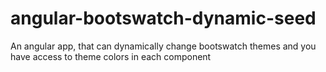 # angular-bootswatch-dynamic-seed
An angular app, that can dynamically change bootswatch themes and you have access to theme colors in each component
